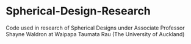 # Spherical-Design-Research
Code used in research of Spherical Designs under Associate Professor Shayne Waldron at Waipapa Taumata Rau (The University of Auckland)
